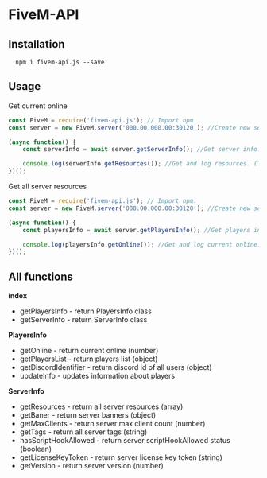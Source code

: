 # FiveM-API
## Installation 
```
  npm i fivem-api.js --save
```

## Usage
Get current online
```js
const FiveM = require('fivem-api.js'); // Import npm.
const server = new FiveM.server('000.00.000.00:30120'); //Create new server with ip and port.

(async function() {
	const serverInfo = await server.getServerInfo(); //Get server info.

	console.log(serverInfo.getResources()); //Get and log resources. (This information is not updated, if you want to update it, use serverInfo.updateInfo() or server.getServerInfo())
})();
```

Get all server resources
```js
const FiveM = require('fivem-api.js'); // Import npm.
const server = new FiveM.server('000.00.000.00:30120'); //Create new server with ip and port.

(async function() {
	const playersInfo = await server.getPlayersInfo(); //Get players info.

	console.log(playersInfo.getOnline()); //Get and log current online. (This information is not updated, if you want to update it, use playersInfo.updateInfo() or server.getPlayersInfo())
})();
```

## All functions
  **index**
  - getPlayersInfo - return PlayersInfo class
  - getServerInfo - return ServerInfo class
  
  **PlayersInfo**
  - getOnline - return current online (number)
  - getPlayersList - return players list (object)
  - getDiscordIdentifier - return discord id of all users (object)
  - updateInfo - updates information about players
  
  **ServerInfo**
  - getResources - return all server resources (array)
  - getBaner - return server banners (object)
  - getMaxClients - return server max client count (number)
  - getTags - return all server tags (string)
  - hasScriptHookAllowed - return server scriptHookAllowed status (boolean)
  - getLicenseKeyToken - return server license key token (string)
  - getVersion - return server version (number)

